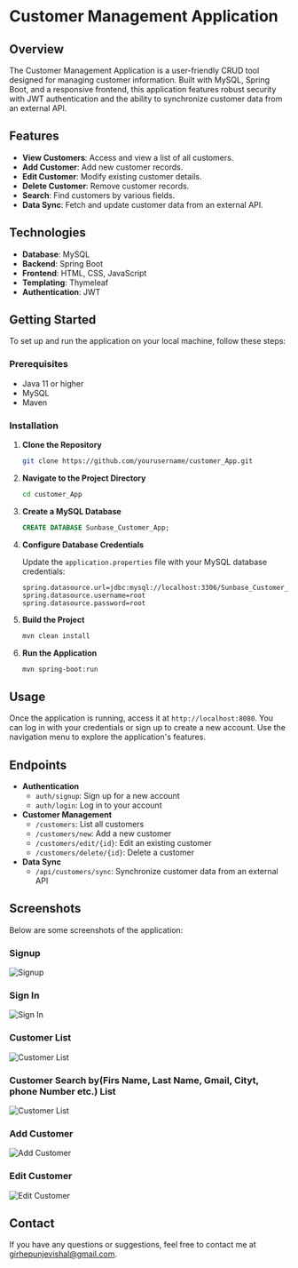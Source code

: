 # Customer Management Application

## Overview

The Customer Management Application is a user-friendly CRUD tool designed for managing customer information. Built with MySQL, Spring Boot, and a responsive frontend, this application features robust security with JWT authentication and the ability to synchronize customer data from an external API.

## Features

- **View Customers**: Access and view a list of all customers.
- **Add Customer**: Add new customer records.
- **Edit Customer**: Modify existing customer details.
- **Delete Customer**: Remove customer records.
- **Search**: Find customers by various fields.
- **Data Sync**: Fetch and update customer data from an external API.

## Technologies

- **Database**: MySQL
- **Backend**: Spring Boot
- **Frontend**: HTML, CSS, JavaScript
- **Templating**: Thymeleaf
- **Authentication**: JWT

## Getting Started

To set up and run the application on your local machine, follow these steps:

### Prerequisites

- Java 11 or higher
- MySQL
- Maven

### Installation

1. **Clone the Repository**
    ```sh
    git clone https://github.com/yourusername/customer_App.git
    ```

2. **Navigate to the Project Directory**
    ```sh
    cd customer_App
    ```

3. **Create a MySQL Database**
    ```sql
    CREATE DATABASE Sunbase_Customer_App;
    ```

4. **Configure Database Credentials**

   Update the `application.properties` file with your MySQL database credentials:
    ```properties
    spring.datasource.url=jdbc:mysql://localhost:3306/Sunbase_Customer_App
    spring.datasource.username=root
    spring.datasource.password=root
    ```

5. **Build the Project**
    ```sh
    mvn clean install
    ```

6. **Run the Application**
    ```sh
    mvn spring-boot:run
    ```

## Usage

Once the application is running, access it at `http://localhost:8080`. You can log in with your credentials or sign up to create a new account. Use the navigation menu to explore the application's features.

## Endpoints

- **Authentication**
  - `auth/signup`: Sign up for a new account
  - `auth/login`: Log in to your account
- **Customer Management**
  - `/customers`: List all customers
  - `/customers/new`: Add a new customer
  - `/customers/edit/{id}`: Edit an existing customer
  - `/customers/delete/{id}`: Delete a customer
- **Data Sync**
  - `/api/customers/sync`: Synchronize customer data from an external API

## Screenshots

Below are some screenshots of the application:

### Signup
![Signup](images/signup.png)

### Sign In
![Sign In](images/signIn.png)

### Customer List
![Customer List](images/customer_list.png)

### Customer Search by(Firs Name, Last Name, Gmail, Cityt, phone Number etc.) List
![Customer List](images/search_customer.png)

### Add Customer
![Add Customer](images/add_customer.png)

### Edit Customer
![Edit Customer](images/edit_customer.png)

## Contact

If you have any questions or suggestions, feel free to contact me at [girhepunjevishal@gmail.com](mailto:girhepunjevishal@gmail.com).
